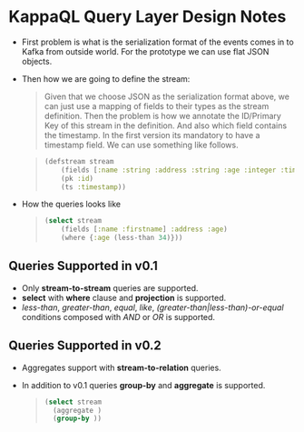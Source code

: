# KappaQL Query Layer Design Notes

* First problem is what is the serialization format of the events comes in to Kafka from outside world. For the 
  prototype we can use flat JSON objects.
* Then how we are going to define the stream:
    > Given that we choose JSON as the serialization format above, we can just use a mapping of fields to their types 
    > as the stream definition. Then the problem is how we annotate the ID/Primary Key of this stream in the definition.
    > And also which field contains the timestamp. In the first version its mandatory to have a timestamp field.
    > We can use something like follows.
    
    > ```clojure
    > (defstream stream
    >     (fields [:name :string :address :string :age :integer :timestamp :long])
    >     (pk :id)
    >     (ts :timestamp))
    > ```
    
* How the queries looks like
    > ```clojure
    > (select stream
    >     (fields [:name :firstname] :address :age)
    >     (where {:age (less-than 34)}))
    >```

## Queries Supported in v0.1

- Only **stream-to-stream** queries are supported. 
- **select** with **where** clause and **projection** is supported.
- *less-than*, *greater-than*, *equal*, *like*, *(greater-than|less-than)-or-equal* conditions composed with *AND* or *OR* is supported.


## Queries Supported in v0.2

- Aggregates support with **stream-to-relation** queries.
- In addition to v0.1 queries **group-by** and **aggregate** is supported.

    > ```clojure
    > (select stream
    >   (aggregate )
    >   (group-by ))
    > ```
